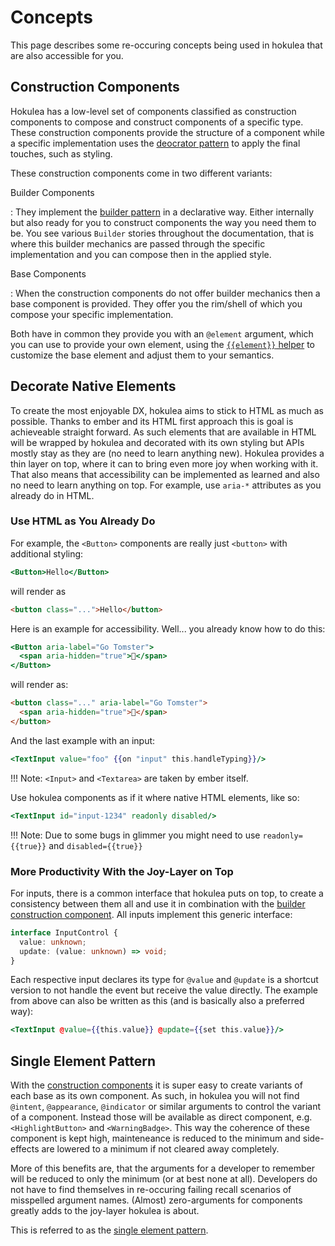 # Concepts

This page describes some re-occuring concepts being used in hokulea that are
also accessible for you.

## Construction Components

Hokulea has a low-level set of components classified as construction components
to compose and construct components of a specific type. These construction
components provide the structure of a component while a specific implementation
uses the [deocrator pattern](https://refactoring.guru/design-patterns/decorator)
to apply the final touches, such as styling.

These construction components come in two different variants:

Builder Components

: They implement the [builder
pattern](https://refactoring.guru/design-patterns/builder) in a declarative
way. Either internally but also ready for you to construct components
the way you need them to be. You see various `Builder` stories
throughout the documentation, that is where this builder mechanics are passed
through the specific implementation and you can compose then in the applied
style.

Base Components

: When the construction components do not offer builder mechanics then a base
component is provided. They offer you the rim/shell of which you compose your
specific implementation.

Both have in common they provide you with an `@element` argument, which you can
use to provide your own element, using the [`{{element}}` helper](https://github.com/tildeio/ember-element-helper) to customize the base
element and adjust them to your semantics.

## Decorate Native Elements

To create the most enjoyable DX, hokulea aims to stick to HTML as much
as possible. Thanks to ember and its HTML first approach this is goal is
achieveable straight forward. As such elements that are available
in HTML will be wrapped by hokulea and decorated with its own styling but APIs
mostly stay as they are (no need to learn anything new). Hokulea provides a thin
layer on top, where it can to bring even more joy when working with it.
That also means that accessibility can be implemented as learned and also
no need to learn anything on top. For example, use `aria-*` attributes as
you already do in HTML.

### Use HTML as You Already Do

For example, the `<Button>` components are really just `<button>` with
additional styling:

```hbs
<Button>Hello</Button>
```

will render as

```html
<button class="...">Hello</button>
```

Here is an example for accessibility. Well... you already know how to do this:

```hbs
<Button aria-label="Go Tomster">
  <span aria-hidden="true">🐹</span>
</Button>
```

will render as:

```html
<button class="..." aria-label="Go Tomster">
  <span aria-hidden="true">🐹</span>
</button>
```

And the last example with an input:

```hbs
<TextInput value="foo" {{on "input" this.handleTyping}}/>
```

!!! Note: `<Input>` and `<Textarea>` are taken by ember itself.

Use hokulea components as if it where native HTML elements, like so:

```hbs
<TextInput id="input-1234" readonly disabled/>
```

!!! Note: Due to some bugs in glimmer you might need to use `readonly={{true}}` and `disabled={{true}}`

### More Productivity With the Joy-Layer on Top

For inputs, there is a common interface that hokulea puts on top, to create a
consistency between them all and use it in combination with the [builder
construction component](#construction-components). All inputs implement this
generic interface:

```ts
interface InputControl {
  value: unknown;
  update: (value: unknown) => void;
}
```

Each respective input declares its type for `@value` and `@update` is a shortcut
version to not handle the event but receive the value directly. The example from
above can also be written as this (and is basically also a preferred way):

```hbs
<TextInput @value={{this.value}} @update={{set this.value}}/>
```

## Single Element Pattern

With the [construction components](#construction-components) it is super easy to
create variants of each base as its own component. As such, in hokulea you will
not find `@intent`, `@appearance`, `@indicator` or similar arguments to control
the variant of a component. Instead those will be available as direct component,
e.g. `<HighlightButton>` and `<WarningBadge>`. This way the coherence of these
component is kept high, mainteneance is reduced to the minimum and side-effects
are lowered to a minimum if not cleared away completely.

More of this benefits are, that the arguments for a developer to remember will
be reduced to only the minimum (or at best none at all). Developers do not have
to find themselves in re-occuring failing recall scenarios of misspelled
argument names. (Almost) zero-arguments for components greatly adds to the
joy-layer hokulea is about.

This is referred to as the [single element
pattern](https://www.freecodecamp.org/news/introducing-the-single-element-pattern-dfbd2c295c5d/).
